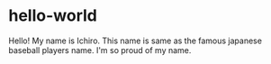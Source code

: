 # hello-world

Hello! My name is Ichiro.
This name is same as the famous japanese baseball players name.
I'm so proud of my name.
